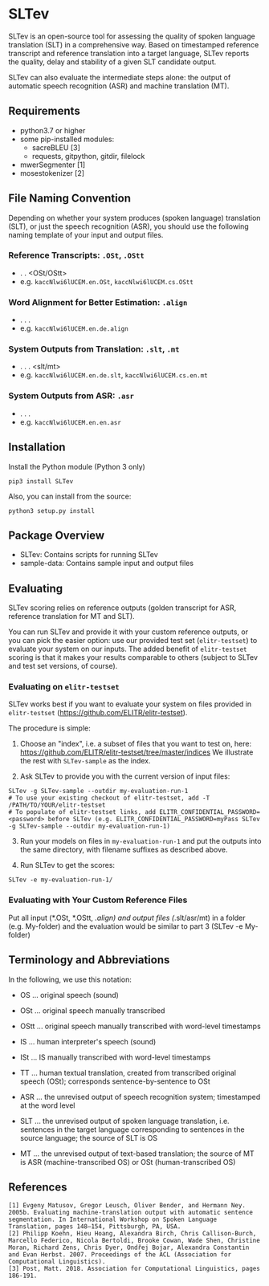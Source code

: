 
# SLTev

SLTev is an open-source tool for assessing the quality of spoken language translation (SLT) in a comprehensive way. Based on timestamped reference transcript and reference translation into a target language, SLTev reports the quality, delay and stability of a given SLT candidate output.

SLTev can also evaluate the intermediate steps alone: the output of automatic speech recognition (ASR) and machine translation (MT).

## Requirements

- python3.7 or higher
- some pip-installed modules:
  - sacreBLEU [3]
  - requests, gitpython, gitdir, filelock
- mwerSegmenter [1]
- mosestokenizer [2]

## File Naming Convention

Depending on whether your system produces (spoken language) translation (SLT), or just the speech recognition (ASR), you should use the following naming template of your input and output files.

### Reference Transcripts: ``.OSt``, ``.OStt``
- <file-name> . <language> . <OSt/OStt>
- e.g. ``kaccNlwi6lUCEM.en.OSt``, ``kaccNlwi6lUCEM.cs.OStt``

### Word Alignment for Better Estimation: ``.align``
- <file-name> . <source-language> . <target-language> . <align>
- e.g. ``kaccNlwi6lUCEM.en.de.align``


### System Outputs from Translation: ``.slt``, ``.mt``
- <file-name> . <source-language> . <target-language> . <slt/mt>
- e.g. ``kaccNlwi6lUCEM.en.de.slt``, ``kaccNlwi6lUCEM.cs.en.mt``

### System Outputs from ASR: ``.asr``
- <file-name> . <source-language> . <source-language> . <asr>
- e.g. ``kaccNlwi6lUCEM.en.en.asr``

## Installation

Install the Python module (Python 3 only)
   
``` 
pip3 install SLTev
```
    
Also, you can install from the source:

``` 
python3 setup.py install
```

## Package Overview

- SLTev: Contains scripts for running SLTev
- sample-data: Contains sample input and output files

## Evaluating

SLTev scoring relies on reference outputs (golden transcript for ASR, reference translation for MT and SLT).

You can run SLTev and provide it with your custom reference outputs, or you can pick the easier option: use our provided test set (``elitr-testset``) to evaluate your system on our inputs. The added benefit of ``elitr-testset`` scoring is that it makes your results comparable to others (subject to SLTev and test set versions, of course).

### Evaluating on ``elitr-testset``

SLTev works best if you want to evaluate your system on files provided in ``elitr-testset`` (https://github.com/ELITR/elitr-testset).

The procedure is simple:
1. Choose an "index", i.e. a subset of files that you want to test on, here: https://github.com/ELITR/elitr-testset/tree/master/indices
We illustrate the rest with ``SLTev-sample`` as the index.

2. Ask SLTev to provide you with the current version of input files:
```
SLTev -g SLTev-sample --outdir my-evaluation-run-1
# To use your existing checkout of elitr-testset, add -T /PATH/TO/YOUR/elitr-testset
# To populate of elitr-testset links, add ELITR_CONFIDENTIAL_PASSWORD=<password> before SLTev (e.g. ELITR_CONFIDENTIAL_PASSWORD=myPass SLTev -g SLTev-sample --outdir my-evaluation-run-1) 
```

3. Run your models on files in ``my-evaluation-run-1`` and put the outputs into the same directory, with filename suffixes as described above.

4. Run SLTev to get the scores:
```
SLTev -e my-evaluation-run-1/
```

### Evaluating with Your Custom Reference Files

Put all input (*.OSt, *.OStt, *.align) and output files (*.slt/asr/mt) in a folder (e.g. My-folder) and the evaluation would be similar to part 3 (SLTev -e My-folder)



## Terminology and Abbreviations

In the following, we use this notation:

* OS  ... original speech (sound)
* OSt ... original speech manually transcribed
* OStt ... original speech manually transcribed with word-level timestamps
* IS  ... human interpreter's speech (sound)
* ISt ... IS manually transcribed with word-level timestamps
* TT ... human textual translation, created from transcribed original speech (OSt); corresponds sentence-by-sentence to OSt

* ASR ... the unrevised output of speech recognition system; timestamped at the word level
* SLT ... the unrevised output of spoken language translation, i.e. sentences in the target language corresponding to sentences in the source language; the source of SLT is OS
* MT  ... the unrevised output of text-based translation; the source of MT is ASR (machine-transcribed OS) or OSt (human-transcribed OS)


## References
    [1] Evgeny Matusov, Gregor Leusch, Oliver Bender, and Hermann Ney. 2005b. Evaluating machine-translation output with automatic sentence segmentation. In International Workshop on Spoken Language Translation, pages 148–154, Pittsburgh, PA, USA.
    [2] Philipp Koehn, Hieu Hoang, Alexandra Birch, Chris Callison-Burch, Marcello Federico, Nicola Bertoldi, Brooke Cowan, Wade Shen, Christine Moran, Richard Zens, Chris Dyer, Ondřej Bojar, Alexandra Constantin and Evan Herbst. 2007. Proceedings of the ACL (Association for Computational Linguistics).
    [3] Post, Matt. 2018. Association for Computational Linguistics, pages 186-191. 
    


